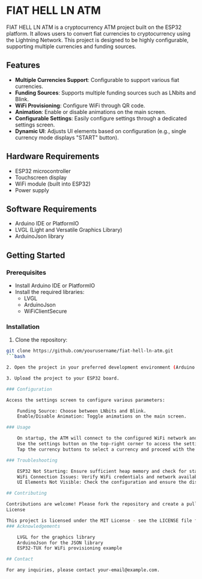# FIAT HELL LN ATM

FIAT HELL LN ATM is a cryptocurrency ATM project built on the ESP32 platform. It allows users to convert fiat currencies to cryptocurrency using the Lightning Network. This project is designed to be highly configurable, supporting multiple currencies and funding sources.

## Features

- **Multiple Currencies Support**: Configurable to support various fiat currencies.
- **Funding Sources**: Supports multiple funding sources such as LNbits and Blink.
- **WiFi Provisioning**: Configure WiFi through QR code.
- **Animation**: Enable or disable animations on the main screen.
- **Configurable Settings**: Easily configure settings through a dedicated settings screen.
- **Dynamic UI**: Adjusts UI elements based on configuration (e.g., single currency mode displays "START" button).

## Hardware Requirements

- ESP32 microcontroller
- Touchscreen display
- WiFi module (built into ESP32)
- Power supply

## Software Requirements

- Arduino IDE or PlatformIO
- LVGL (Light and Versatile Graphics Library)
- ArduinoJson library

## Getting Started

### Prerequisites

- Install Arduino IDE or PlatformIO
- Install the required libraries:
  - LVGL
  - ArduinoJson
  - WiFiClientSecure

### Installation

1. Clone the repository:

```bash
git clone https://github.com/yourusername/fiat-hell-ln-atm.git
```bash

2. Open the project in your preferred development environment (Arduino IDE or PlatformIO).

3. Upload the project to your ESP32 board.

### Configuration

Access the settings screen to configure various parameters:

    Funding Source: Choose between LNbits and Blink.
    Enable/Disable Animation: Toggle animations on the main screen.

### Usage

    On startup, the ATM will connect to the configured WiFi network and initialize the main screen.
    Use the settings button on the top-right corner to access the settings screen.
    Tap the currency buttons to select a currency and proceed with the transaction.

### Troubleshooting

    ESP32 Not Starting: Ensure sufficient heap memory and check for stack overflow issues.
    WiFi Connection Issues: Verify WiFi credentials and network availability.
    UI Elements Not Visible: Check the configuration and ensure the display is properly connected.

## Contributing

Contributions are welcome! Please fork the repository and create a pull request with your changes.
License

This project is licensed under the MIT License - see the LICENSE file for details.
### Acknowledgements

    LVGL for the graphics library
    ArduinoJson for the JSON library
    ESP32-TUX for WiFi provisioning example

## Contact

For any inquiries, please contact your-email@example.com.
